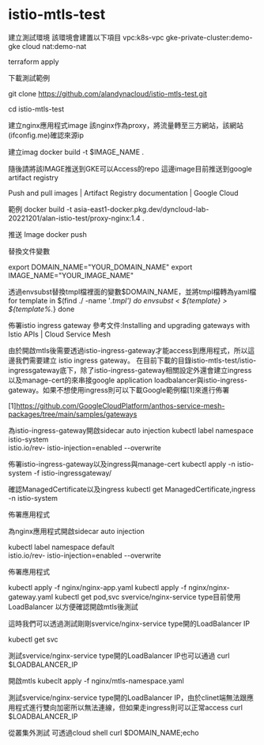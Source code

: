 # istio-mtls-test

建立測試環境
該環境會建置以下項目
vpc:k8s-vpc
gke-private-cluster:demo-gke
cloud nat:demo-nat



terraform apply


下載測試範例


git clone https://github.com/alandynacloud/istio-mtls-test.git

cd istio-mtls-test



建立nginx應用程式image
該nginx作為proxy，將流量轉至三方網站，該網站(ifconfig.me)確認來源ip

建立imag
docker build -t $IMAGE_NAME .


隨後請將該IMAGE推送到GKE可以Access的repo
這邊image目前推送到google artifact registry 

Push and pull images | Artifact Registry documentation | Google Cloud

範例
docker build -t asia-east1-docker.pkg.dev/dyncloud-lab-20221201/alan-istio-test/proxy-nginx:1.4 .

推送 Image
docker push


替換文件變數


export DOMAIN_NAME="YOUR_DOMAIN_NAME"
export IMAGE_NAME="YOUR_IMAGE_NAME"

透過envsubst替換tmpl檔裡面的變數$DOMAIN_NAME，並將tmpl檔轉為yaml檔
for template in $(find ./ -name '*.tmpl')
  do
    envsubst < ${template} > ${template%.*}
  done


佈署istio ingress gateway
參考文件:Installing and upgrading gateways with Istio APIs | Cloud Service Mesh

由於開啟mtls後需要透過istio-ingress-gateway才能access到應用程式，所以這邊我們需要建立 istio ingress gateway。
在目前下載的目錄istio-mtls-test/istio-ingressgateway底下，除了istio-ingress-gateway相關設定外還會建立ingress以及manage-cert的來串接google application loadbalancer與istio-ingress-gateway。如果不想使用ingress則可以下載Google範例檔[1]來進行佈署


[1]https://github.com/GoogleCloudPlatform/anthos-service-mesh-packages/tree/main/samples/gateways


為istio-ingress-gateway開啟sidecar auto injection
  kubectl label namespace istio-system \
      istio.io/rev- istio-injection=enabled --overwrite


佈署istio-ingress-gateway以及ingress與manage-cert
kubectl apply -n istio-system -f istio-ingressgateway/



確認ManagedCertificate以及ingress
kubectl get ManagedCertificate,ingress -n istio-system


佈署應用程式

為nginx應用程式開啟sidecar auto injection

kubectl label namespace default \
      istio.io/rev- istio-injection=enabled --overwrite

佈署應用程式

kubectl apply -f nginx/nginx-app.yaml
kubectl apply -f nginx/nginx-gateway.yaml 
kubectl get pod,svc
svervice/nginx-service type目前使用LoadBalancer 以方便確認開啟mtls後測試


這時我們可以透過測試剛剛svervice/nginx-service type開的LoadBalancer IP

kubectl get svc

測試svervice/nginx-service type開的LoadBalancer IP也可以通過
curl $LOADBALANCER_IP


開啟mtls
kubeclt apply -f nginx/mtls-namespace.yaml


測試svervice/nginx-service type開的LoadBalancer IP，由於clinet端無法跟應用程式進行雙向加密所以無法連線，但如果走ingress則可以正常access
curl $LOADBALANCER_IP


從叢集外測試
可透過cloud shell 
curl $DOMAIN_NAME;echo




